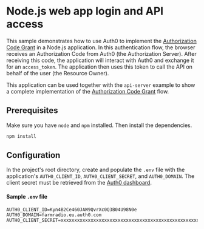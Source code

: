 # Node.js web app login and API access

This sample demonstrates how to use Auth0 to implement the [Authorization Code Grant](https://tools.ietf.org/html/rfc6749#section-4.1) in a Node.js application. In this authentication flow, the browser receives an Authorization Code from Auth0 (the Authorization Server). After receiving this code, the application will interact with Auth0 and exchange it for an `access_token`. The application then uses this token to call the API on behalf of the user (the Resource Owner).

This application can be used together with the `api-server` example to show a complete implementation of the [Authorization Code Grant](https://tools.ietf.org/html/rfc6749#section-4.1) flow. 

## Prerequisites

Make sure you have `node` and `npm` installed. Then install the dependencies.

```bash
npm install
```

## Configuration

In the project's root directory, create and populate the `.env` file with the application's `AUTH0_CLIENT_ID`, `AUTH0_CLIENT_SECRET`, and `AUTH0_DOMAIN`. The client secret must be retrieved from the [Auth0 dashboard](https://manage.auth0.com/#/clients/Kyn4B2Ce460JAW9QvrXc0Q3B04U98N0e/settings). 

#### Sample `.env` file

```
AUTH0_CLIENT_ID=Kyn4B2Ce460JAW9QvrXc0Q3B04U98N0e
AUTH0_DOMAIN=farmradio.eu.auth0.com
AUTH0_CLIENT_SECRET=xxxxxxxxxxxxxxxxxxxxxxxxxxxxxxxxxxxxxxxxxxxxxxxxxxxxxxxxxxxxxxxx
```
